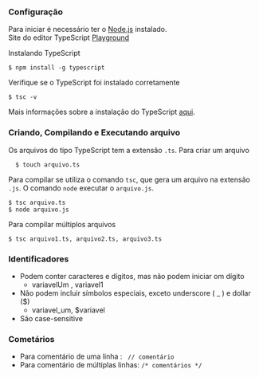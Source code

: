 ###  Configuração
Para iniciar é necessário ter o [Node.js](https://nodejs.org/en/) instalado.  
Site do editor TypeScript [Playground](http://www.typescriptlang.org/play/index.html)

Instalando TypeScript  

    $ npm install -g typescript  

Verifique se o TypeScript foi instalado corretamente

    $ tsc -v 

Mais informações sobre a instalação do TypeScript [aqui](https://github.com/Microsoft/TypeScript).

### Criando, Compilando e Executando arquivo 
Os arquivos do tipo TypeScript tem a extensão `.ts`. Para criar um arquivo

      $ touch arquivo.ts

Para compilar se utiliza o comando `tsc`, que gera um arquivo na extensão `.js`. O comando `node` executar o `arquivo.js`.  

    $ tsc arquivo.ts 
    $ node arquivo.js

Para compilar múltiplos arquivos      

    $ tsc arquivo1.ts, arquivo2.ts, arquivo3.ts

### Identificadores
- Podem conter caracteres e dígitos, mas não podem iniciar om dígito  
    - variavelUm , variavel1  
- Não podem incluir símbolos especiais, exceto  underscore ( _ ) e dollar ($)  
    - variavel_um, $variavel  
- São case-sensitive 

### Cometários
- Para comentário de uma linha :  ` // comentário`
- Para comentário de múltiplas linhas:  `/* comentários */`





    
